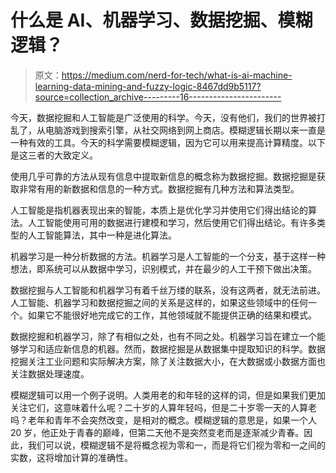 # 什么是 AI、机器学习、数据挖掘、模糊逻辑？

> 原文：<https://medium.com/nerd-for-tech/what-is-ai-machine-learning-data-mining-and-fuzzy-logic-8467dd9b5117?source=collection_archive---------16----------------------->

今天，数据挖掘和人工智能是广泛使用的科学。今天，没有他们，我们的世界被打乱了，从电脑游戏到搜索引擎，从社交网络到网上商店。模糊逻辑长期以来一直是一种有效的工具。今天的科学需要模糊逻辑，因为它可以用来提高计算精度。以下是这三者的大致定义。

使用几乎可靠的方法从现有信息中提取新信息的概念称为数据挖掘。数据挖掘是获取非常有用的新数据和信息的一种方式。数据挖掘有几种方法和算法类型。

人工智能是指机器表现出来的智能，本质上是优化学习并使用它们得出结论的算法。人工智能使用可用的数据进行建模和学习，然后使用它们得出结论。有许多类型的人工智能算法，其中一种是进化算法。

机器学习是一种分析数据的方法。机器学习是人工智能的一个分支，基于这样一种想法，即系统可以从数据中学习，识别模式，并在最少的人工干预下做出决策。

数据挖掘与人工智能和机器学习有着千丝万缕的联系，没有这两者，就无法前进。人工智能、机器学习和数据挖掘之间的关系是这样的，如果这些领域中的任何一个。如果它不能很好地完成它的工作，其他领域就不能提供正确的结果和模式。

数据挖掘和机器学习，除了有相似之处，也有不同之处。机器学习旨在建立一个能够学习和适应新信息的机器。然而，数据挖掘是从数据集中提取知识的科学。数据挖掘关注工业问题和实际解决方案，除了关注数据大小，在大数据或小数据方面也关注数据处理速度。

模糊逻辑可以用一个例子说明。人类用老的和年轻的这样的词，但是如果我们更加关注它们，这意味着什么呢？二十岁的人算年轻吗，但是二十岁零一天的人算老吗？老年和青年不会突然改变，是相对的概念。模糊逻辑的意思是，如果一个人 20 岁，他正处于青春的巅峰，但第二天他不是突然变老而是逐渐减少青春。因此，我们可以说，模糊逻辑不是将概念视为零和一，而是将它们视为零和一之间的实数，这将增加计算的准确性。